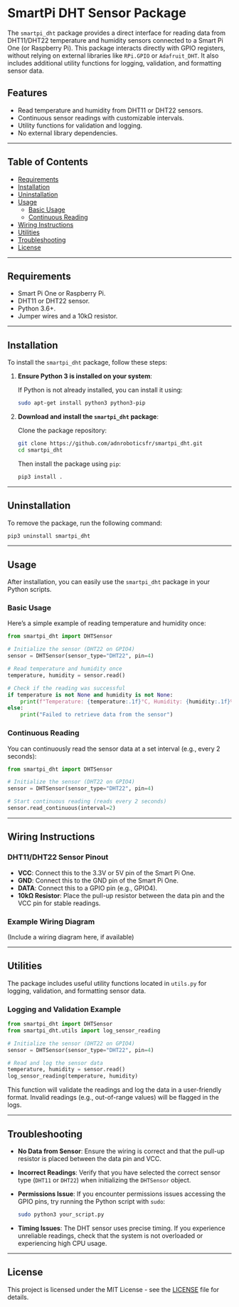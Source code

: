 # SmartPi DHT Sensor Package

The `smartpi_dht` package provides a direct interface for reading data from DHT11/DHT22 temperature and humidity sensors connected to a Smart Pi One (or Raspberry Pi). This package interacts directly with GPIO registers, without relying on external libraries like `RPi.GPIO` or `Adafruit_DHT`. It also includes additional utility functions for logging, validation, and formatting sensor data.

## Features

- Read temperature and humidity from DHT11 or DHT22 sensors.
- Continuous sensor readings with customizable intervals.
- Utility functions for validation and logging.
- No external library dependencies.

---

## Table of Contents

- [Requirements](#requirements)
- [Installation](#installation)
- [Uninstallation](#uninstallation)
- [Usage](#usage)
  - [Basic Usage](#basic-usage)
  - [Continuous Reading](#continuous-reading)
- [Wiring Instructions](#wiring-instructions)
- [Utilities](#utilities)
- [Troubleshooting](#troubleshooting)
- [License](#license)

---

## Requirements

- Smart Pi One or Raspberry Pi.
- DHT11 or DHT22 sensor.
- Python 3.6+.
- Jumper wires and a 10kΩ resistor.

---

## Installation

To install the `smartpi_dht` package, follow these steps:

1. **Ensure Python 3 is installed on your system**:

   If Python is not already installed, you can install it using:

   ```bash
   sudo apt-get install python3 python3-pip
   ```

2. **Download and install the `smartpi_dht` package**:

   Clone the package repository:

   ```bash
   git clone https://github.com/adnroboticsfr/smartpi_dht.git
   cd smartpi_dht
   ```

   Then install the package using `pip`:

   ```bash
   pip3 install .
   ```

---

## Uninstallation

To remove the package, run the following command:

```bash
pip3 uninstall smartpi_dht
```

---

## Usage

After installation, you can easily use the `smartpi_dht` package in your Python scripts.

### Basic Usage

Here’s a simple example of reading temperature and humidity once:

```python
from smartpi_dht import DHTSensor

# Initialize the sensor (DHT22 on GPIO4)
sensor = DHTSensor(sensor_type="DHT22", pin=4)

# Read temperature and humidity once
temperature, humidity = sensor.read()

# Check if the reading was successful
if temperature is not None and humidity is not None:
    print(f"Temperature: {temperature:.1f}°C, Humidity: {humidity:.1f}%")
else:
    print("Failed to retrieve data from the sensor")
```

### Continuous Reading

You can continuously read the sensor data at a set interval (e.g., every 2 seconds):

```python
from smartpi_dht import DHTSensor

# Initialize the sensor (DHT22 on GPIO4)
sensor = DHTSensor(sensor_type="DHT22", pin=4)

# Start continuous reading (reads every 2 seconds)
sensor.read_continuous(interval=2)
```

---

## Wiring Instructions

### DHT11/DHT22 Sensor Pinout

- **VCC**: Connect this to the 3.3V or 5V pin of the Smart Pi One.
- **GND**: Connect this to the GND pin of the Smart Pi One.
- **DATA**: Connect this to a GPIO pin (e.g., GPIO4).
- **10kΩ Resistor**: Place the pull-up resistor between the data pin and the VCC pin for stable readings.

### Example Wiring Diagram

(Include a wiring diagram here, if available)

---

## Utilities

The package includes useful utility functions located in `utils.py` for logging, validation, and formatting sensor data.

### Logging and Validation Example

```python
from smartpi_dht import DHTSensor
from smartpi_dht.utils import log_sensor_reading

# Initialize the sensor (DHT22 on GPIO4)
sensor = DHTSensor(sensor_type="DHT22", pin=4)

# Read and log the sensor data
temperature, humidity = sensor.read()
log_sensor_reading(temperature, humidity)
```

This function will validate the readings and log the data in a user-friendly format. Invalid readings (e.g., out-of-range values) will be flagged in the logs.

---

## Troubleshooting

- **No Data from Sensor**: Ensure the wiring is correct and that the pull-up resistor is placed between the data pin and VCC.
- **Incorrect Readings**: Verify that you have selected the correct sensor type (`DHT11` or `DHT22`) when initializing the `DHTSensor` object.
- **Permissions Issue**: If you encounter permissions issues accessing the GPIO pins, try running the Python script with `sudo`:

  ```bash
  sudo python3 your_script.py
  ```

- **Timing Issues**: The DHT sensor uses precise timing. If you experience unreliable readings, check that the system is not overloaded or experiencing high CPU usage.

---

## License

This project is licensed under the MIT License - see the [LICENSE](LICENSE) file for details.
```


